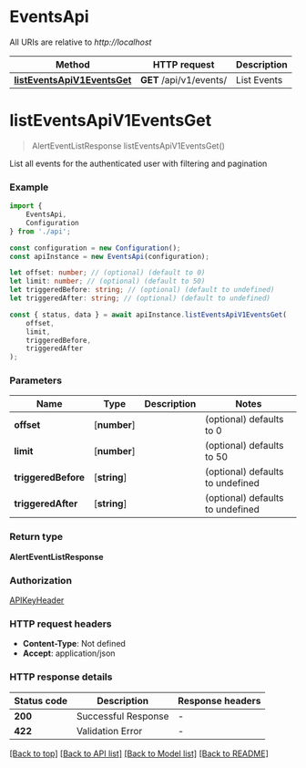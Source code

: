 # EventsApi

All URIs are relative to *http://localhost*

|Method | HTTP request | Description|
|------------- | ------------- | -------------|
|[**listEventsApiV1EventsGet**](#listeventsapiv1eventsget) | **GET** /api/v1/events/ | List Events|

# **listEventsApiV1EventsGet**
> AlertEventListResponse listEventsApiV1EventsGet()

List all events for the authenticated user with filtering and pagination

### Example

```typescript
import {
    EventsApi,
    Configuration
} from './api';

const configuration = new Configuration();
const apiInstance = new EventsApi(configuration);

let offset: number; // (optional) (default to 0)
let limit: number; // (optional) (default to 50)
let triggeredBefore: string; // (optional) (default to undefined)
let triggeredAfter: string; // (optional) (default to undefined)

const { status, data } = await apiInstance.listEventsApiV1EventsGet(
    offset,
    limit,
    triggeredBefore,
    triggeredAfter
);
```

### Parameters

|Name | Type | Description  | Notes|
|------------- | ------------- | ------------- | -------------|
| **offset** | [**number**] |  | (optional) defaults to 0|
| **limit** | [**number**] |  | (optional) defaults to 50|
| **triggeredBefore** | [**string**] |  | (optional) defaults to undefined|
| **triggeredAfter** | [**string**] |  | (optional) defaults to undefined|


### Return type

**AlertEventListResponse**

### Authorization

[APIKeyHeader](../README.md#APIKeyHeader)

### HTTP request headers

 - **Content-Type**: Not defined
 - **Accept**: application/json


### HTTP response details
| Status code | Description | Response headers |
|-------------|-------------|------------------|
|**200** | Successful Response |  -  |
|**422** | Validation Error |  -  |

[[Back to top]](#) [[Back to API list]](../README.md#documentation-for-api-endpoints) [[Back to Model list]](../README.md#documentation-for-models) [[Back to README]](../README.md)

